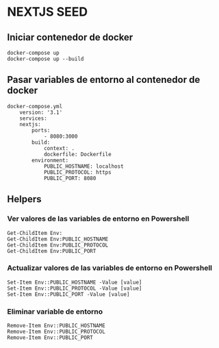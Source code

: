 # NEXTJS SEED

## Iniciar contenedor de docker

    docker-compose up
    docker-compose up --build

## Pasar variables de entorno al contenedor de docker

    docker-compose.yml
        version: '3.1'
        services:
        nextjs:
            ports:
                - 8080:3000
            build:
                context: .
                dockerfile: Dockerfile
            environment:
                PUBLIC_HOSTNAME: localhost
                PUBLIC_PROTOCOL: https
                PUBLIC_PORT: 8080

## Helpers

### Ver valores de las variables de entorno en Powershell

    Get-ChildItem Env:
    Get-ChildItem Env:PUBLIC_HOSTNAME
    Get-ChildItem Env:PUBLIC_PROTOCOL
    Get-ChildItem Env:PUBLIC_PORT

### Actualizar valores de las variables de entorno en Powershell

    Set-Item Env::PUBLIC_HOSTNAME -Value [value]
    Set-Item Env::PUBLIC_PROTOCOL -Value [value]
    Set-Item Env::PUBLIC_PORT -Value [value]


### Eliminar variable de entorno

    Remove-Item Env::PUBLIC_HOSTNAME
    Remove-Item Env::PUBLIC_PROTOCOL
    Remove-Item Env::PUBLIC_PORT